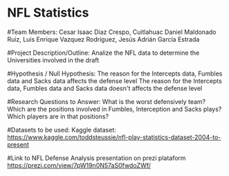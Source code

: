 # NFL Statistics
#Team Members: 
Cesar Isaac Diaz Crespo, Cuitlahuac Daniel Maldonado Ruiz, Luis Enrique Vazquez Rodríguez, Jesús Adrián García Estrada

#Project Description/Outline:
Analize the NFL data to determine the Universities involved in the draft

#Hypothesis / Null Hypothesis:
The reason for the Intercepts data, Fumbles data and Sacks data affects the defense level
The reason for the Intercepts data, Fumbles data and Sacks data doesn't affects the defense level

#Research Questions to Answer:
What is the worst defensively team?
Which are the positions involved in Fumbles, Interception and Sacks plays?
Which players are in that positions?

#Datasets to be used: Kaggle dataset:
https://www.kaggle.com/toddsteussie/nfl-play-statistics-dataset-2004-to-present

#Link to NFL Defense Analysis presentation on prezi plataform
https://prezi.com/view/7pW19n0N57aS0fwdoZWf/

